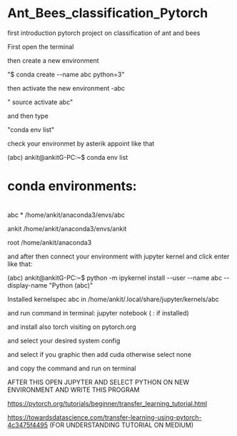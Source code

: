 # Ant_Bees_classification_Pytorch

first introduction pytorch project on classification of ant and bees

First open the terminal

then create a new environment

"$ conda create --name abc python=3"

then activate the new environment -abc

" source activate abc"

and then type 

"conda env list"

check your environmet by asterik appoint like that

(abc) ankit@ankitG-PC:~$ conda env list

# conda environments:

#

abc                   *  /home/ankit/anaconda3/envs/abc

ankit                    /home/ankit/anaconda3/envs/ankit

root                     /home/ankit/anaconda3

and after then connect your environment with jupyter kernel and click enter like that:

(abc) ankit@ankitG-PC:~$ python -m ipykernel install --user --name abc --display-name "Python (abc)"

Installed kernelspec abc in /home/ankit/.local/share/jupyter/kernels/abc

and run command in terminal: jupyter notebook ( : if installed)

and install also torch  visiting on pytorch.org 

and select your desired system config

and select if you graphic then add cuda otherwise select none

and copy the command and run on terminal

AFTER THIS OPEN JUPYTER AND SELECT PYTHON ON NEW ENVIRONMENT
AND WRITE THIS PROGRAM

https://pytorch.org/tutorials/beginner/transfer_learning_tutorial.html

https://towardsdatascience.com/transfer-learning-using-pytorch-4c3475f4495       (FOR UNDERSTANDING TUTORIAL ON MEDIUM)
